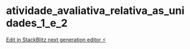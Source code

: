 # atividade_avaliativa_relativa_as_unidades_1_e_2

[Edit in StackBlitz next generation editor ⚡️](https://stackblitz.com/~/github.com/fabiulabrandao-154/atividade_avaliativa_relativa_as_unidades_1_e_2)